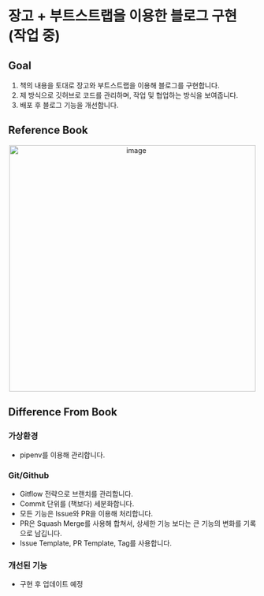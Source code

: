 # 장고 + 부트스트랩을 이용한 블로그 구현 (작업 중)
## Goal
1. 책의 내용을 토대로 장고와 부트스트랩을 이용해 블로그를 구현합니다.
2. 제 방식으로 깃허브로 코드를 관리하며, 작업 및 협업하는 방식을 보여줍니다.
3. 배포 후 블로그 기능을 개선합니다.



## Reference Book
<center> <img width="500" alt="image" src="https://github.com/soonyoung-hwang/Blog-Django-Bootstrap/assets/78343941/86ad8180-f58f-4405-8487-e1eabcf07bd9"> </center>



## Difference From Book
### 가상환경
- pipenv를 이용해 관리합니다.
### Git/Github
- Gitflow 전략으로 브랜치를 관리합니다.
- Commit 단위를 (책보다) 세분화합니다.
- 모든 기능은 Issue와 PR을 이용해 처리합니다.
- PR은 Squash Merge를 사용해 합쳐서, 상세한 기능 보다는 큰 기능의 변화를 기록으로 남깁니다.
- Issue Template, PR Template, Tag를 사용합니다.
### 개선된 기능
- 구현 후 업데이트 예정
